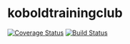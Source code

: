 # koboldtrainingclub

[![Coverage Status](https://coveralls.io/repos/github/PouncySilverkitten/koboldtrainingclub/badge.svg?branch=master)](https://coveralls.io/github/PouncySilverkitten/koboldtrainingclub?branch=master)
[![Build Status](https://travis-ci.com/PouncySilverkitten/kobold-training-club.svg?branch=master)](https://travis-ci.com/PouncySilverkitten/kobold-training-club)
